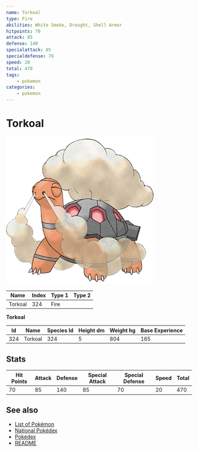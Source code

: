 ```yaml
---
name: Torkoal
type: Fire
abilities: White Smoke, Drought, Shell Armor
hitpoints: 70
attack: 85
defense: 140
specialattack: 85
specialdefense: 70
speed: 20
total: 470
tags:
    - pokemon
categories:
    - pokemon
---
```


# Torkoal


![Torkoal](images/324.png)

| **Name** | **Index** | **Type 1** | **Type 2** |
|----|----|----|----|
| Torkoal | 324 | Fire  |  |

**Torkoal** 




| **Id** | **Name** | **Species Id** | **Height dm** | **Weight hg** | **Base Experience** |
|--------|----------|----------------|------------|------------|---------------------|
| 324 | Torkoal | 324 | 5 | 804 | 165 |



## Stats

| **Hit Points** | **Attack** | **Defense** | **Special Attack** | **Special Defense** | **Speed** | **Total** |
|----------------|------------|-------------|--------------------|---------------------|-----------|-----------|
| 70 | 85 | 140 | 85 | 70 | 20 | 470 |

## See also

- [List of Pokémon](../pokemon.md)
- [National Pokédex](../national_pokedex.md)
- [Pokédex](../pokedex.md)
- [README](../README.md)
